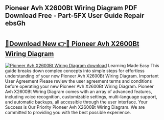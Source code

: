 ## Pioneer Avh X2600Bt Wiring Diagram PDF Download Free - Part-5FX User Guide Repair ebsGh

# <h2><a href="http://dfukeo.blite.top/?on=Pioneer+Avh+X2600Bt+Wiring+Diagram">🔗Download New 👉🔴 Pioneer Avh X2600Bt Wiring Diagram</a></h2>

[![Pioneer Avh X2600Bt Wiring Diagram download](https://i.imgur.com/lujVjoI.png)](http://dfukeo.blite.top/?on=Pioneer+Avh+X2600Bt+Wiring+Diagram)
Learning Made Easy This guide breaks down complex concepts into simple steps for effortless understanding of your new Pioneer Avh X2600Bt Wiring Diagram. Important User Agreement Please review the user agreement terms and conditions before operating your new Pioneer Avh X2600Bt Wiring Diagram. Pioneer Avh X2600Bt Wiring Diagram comes with an array of advanced features, including voice recognition, customizable settings, multi-language support, and automatic backups, all accessible through the user interface. Your Success is Our Priority Pioneer Avh X2600Bt Wiring Diagram. We are committed to providing you with the best possible experience.
